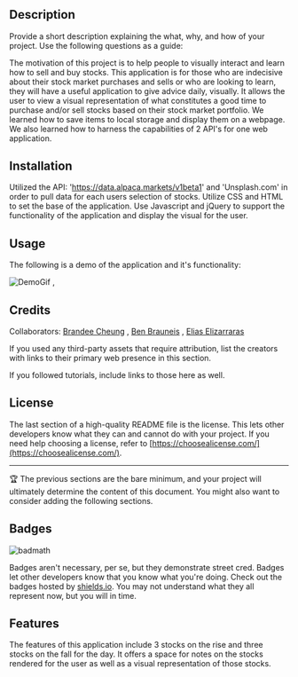 # <Project>

## Description

Provide a short description explaining the what, why, and how of your project. Use the following questions as a guide:

The motivation of this project is to help people to visually interact and learn how to sell and buy stocks. 
This application is for those who are indecisive about their stock market purchases and sells or who are looking to learn, they will have a useful application to give advice daily, visually.
It allows the user to view a visual representation of what constitutes a good time to purchase and/or sell stocks based on their stock market portfolio.
We learned how to save items to local storage and display them on a webpage. We also learned how to harness the capabilities of 2 API's for one web application.


## Installation

Utilized the API: 'https://data.alpaca.markets/v1beta1' and 'Unsplash.com' in order to pull data for each users selection of stocks. Utilize CSS and HTML to set the base of the application. Use Javascript and jQuery to support the functionality of the application and display the visual for the user. 

## Usage

The following is a demo of the application and it's functionality:

![DemoGif](./assets/pictures/bullsbears.gif) ,

## Credits

Collaborators:
[Brandee Cheung](https://github.com/brandeecheung) ,
[Ben Brauneis](https://github.com/brandeecheung) ,
[Elias Elizarraras](https://github.com/brandeecheung)

If you used any third-party assets that require attribution, list the creators with links to their primary web presence in this section.

If you followed tutorials, include links to those here as well.

## License

The last section of a high-quality README file is the license. This lets other developers know what they can and cannot do with your project. If you need help choosing a license, refer to [https://choosealicense.com/](https://choosealicense.com/).

---

🏆 The previous sections are the bare minimum, and your project will ultimately determine the content of this document. You might also want to consider adding the following sections.

## Badges

![badmath](https://img.shields.io/github/languages/top/lernantino/badmath)

Badges aren't necessary, per se, but they demonstrate street cred. Badges let other developers know that you know what you're doing. Check out the badges hosted by [shields.io](https://shields.io/). You may not understand what they all represent now, but you will in time.

## Features

The features of this application include 3 stocks on the rise and three stocks on the fall for the day. It offers a space for notes on the stocks rendered for the user as well as a visual representation of those stocks. 
